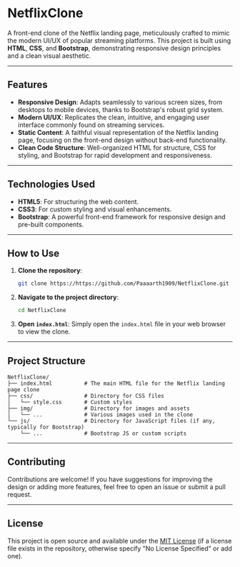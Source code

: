 # NetflixClone

A front-end clone of the Netflix landing page, meticulously crafted to mimic the modern UI/UX of popular streaming platforms. This project is built using **HTML**, **CSS**, and **Bootstrap**, demonstrating responsive design principles and a clean visual aesthetic.

-----

## Features

  * **Responsive Design**: Adapts seamlessly to various screen sizes, from desktops to mobile devices, thanks to Bootstrap's robust grid system.
  * **Modern UI/UX**: Replicates the clean, intuitive, and engaging user interface commonly found on streaming services.
  * **Static Content**: A faithful visual representation of the Netflix landing page, focusing on the front-end design without back-end functionality.
  * **Clean Code Structure**: Well-organized HTML for structure, CSS for styling, and Bootstrap for rapid development and responsiveness.

-----

## Technologies Used

  * **HTML5**: For structuring the web content.
  * **CSS3**: For custom styling and visual enhancements.
  * **Bootstrap**: A powerful front-end framework for responsive design and pre-built components.

-----

## How to Use

1.  **Clone the repository**:
    ```bash
    git clone https://https://github.com/Paaaarth1909/NetflixClone.git
    ```
2.  **Navigate to the project directory**:
    ```bash
    cd NetflixClone
    ```
3.  **Open `index.html`**:
    Simply open the `index.html` file in your web browser to view the clone.

-----

## Project Structure

```
NetflixClone/
├── index.html          # The main HTML file for the Netflix landing page clone
├── css/                # Directory for CSS files
│   └── style.css       # Custom styles
├── img/                # Directory for images and assets
│   └── ...             # Various images used in the clone
└── js/                 # Directory for JavaScript files (if any, typically for Bootstrap)
    └── ...             # Bootstrap JS or custom scripts
```

-----

## Contributing

Contributions are welcome\! If you have suggestions for improving the design or adding more features, feel free to open an issue or submit a pull request.

-----

## License

This project is open source and available under the [MIT License](https://www.google.com/search?q=LICENSE) (if a license file exists in the repository, otherwise specify "No License Specified" or add one).
